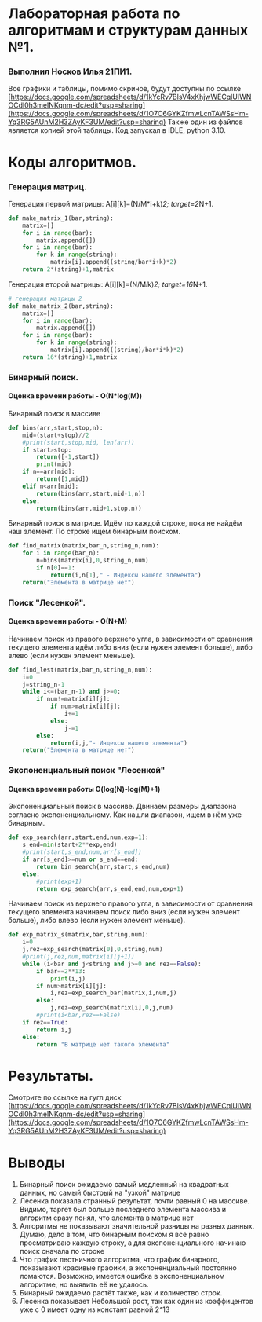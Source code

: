 # Лабораторная работа по алгоритмам и структурам данных №1. 
### Выполнил Носков Илья 21ПИ1.
Все графики и таблицы, помимо скринов, будут доступны по ссылке [https://docs.google.com/spreadsheets/d/1kYcRv7BlsV4xKhjwWECqlUIWNOCdl0h3meINKqnm-dc/edit?usp=sharing](https://docs.google.com/spreadsheets/d/1O7C6GYKZfmwLcnTAWSsHm-Yq3RG5AUnM2H3ZAyKF3UM/edit?usp=sharing)
Также один из файлов является копией этой таблицы.
Код запускал в IDLE, python 3.10.
# Коды алгоритмов.
### Генерация матриц.
Генерация первой матрицы:
A[i][k]=(N/M*i+k)*2;
target=2*N+1.
```python
def make_matrix_1(bar,string):
    matrix=[]
    for i in range(bar):
        matrix.append([])
    for i in range(bar):
        for k in range(string):
            matrix[i].append((string/bar*i+k)*2)
    return 2*(string)+1,matrix
```
Генерация второй матрицы:
A[i][k]=(N/M*i*k)*2;
target=16*N+1.
```python
# генерация матрицы 2
def make_matrix_2(bar,string):
    matrix=[]
    for i in range(bar):
        matrix.append([])
    for i in range(bar):
        for k in range(string):
            matrix[i].append(((string)/bar*i*k)*2)
    return 16*(string)+1,matrix
```
### Бинарный поиск.
#### Оценка времени работы - O(N*log(M))
Бинарный поиск в массиве
```python
def bins(arr,start,stop,n):
    mid=(start+stop)//2
    #print(start,stop,mid, len(arr))
    if start>stop:
        return([-1,start])
        print(mid)
    if n==arr[mid]:
        return([1,mid])
    elif n<arr[mid]:
        return(bins(arr,start,mid-1,n))
    else:
        return(bins(arr,mid+1,stop,n))
```
Бинарный поиск в матрице. Идём по каждой строке, пока не найдём наш элемент. По строке ищем бинарным поиском.
```python
def find_matrix(matrix,bar_n,string_n,num):
    for i in range(bar_n):
        n=bins(matrix[i],0,string_n,num)
        if n[0]==1:
            return(i,n[1]," - Индексы нашего элемента")
    return("Элемента в матрице нет")
```
### Поиск "Лесенкой".
#### Оценка времени работы - O(N+M)
Начинаем поиск из правого верхнего угла, в зависимости от сравнения текущего элемента идём либо вниз (если нужен элемент больше), либо влево (если нужен элемент меньше).
```python
def find_lest(matrix,bar_n,string_n,num):
    i=0
    j=string_n-1
    while i<=(bar_n-1) and j>=0:
        if num!=matrix[i][j]:
            if num>matrix[i][j]:
                i+=1
            else:
                j-=1
        else:
            return(i,j,"- Индексы нашего элемента")
    return("Элемента в матрице нет")
```
### Экспоненциальный поиск "Лесенкой"
#### Оценка времени работы O(log(N)-log(M)+1)
Экспоненциальный поиск в массиве. Двинаем размеры диапазона согласно экспоненциальному. Как нашли диапазон, ищем в нём уже бинарным.
```python
def exp_search(arr,start,end,num,exp=1):
    s_end=min(start+2**exp,end)
    #print(start,s_end,num,arr[s_end])
    if arr[s_end]>=num or s_end==end:
        return bin_search(arr,start,s_end,num)
    else:
        #print(exp+1)
        return exp_search(arr,s_end,end,num,exp+1)
```

Начинаем поиск из верхнего правого угла, в зависимости от сравнения текущего элемента начинаем поиск либо вниз (если нужен элемент больше), либо влево (если нужен элемент меньше).
```python
def exp_matrix_s(matrix,bar,string,num):
    i=0
    j,rez=exp_search(matrix[0],0,string,num)
    #print(j,rez,num,matrix[i][j+1])
    while (i<bar and j<string and j>=0 and rez==False):
        if bar==2**13:
            print(i,j)
        if num>matrix[i][j]:
            i,rez=exp_search_bar(matrix,i,num,j)
        else:
            j,rez=exp_search(matrix[i],0,j,num)
        #print(i<bar,rez==False)
    if rez==True:
        return i,j
    else:
        return "В матрице нет такого элемента"
```

# Результаты.
Смотрите по ссылке на гугл диск
[https://docs.google.com/spreadsheets/d/1kYcRv7BlsV4xKhjwWECqlUIWNOCdl0h3meINKqnm-dc/edit?usp=sharing](https://docs.google.com/spreadsheets/d/1O7C6GYKZfmwLcnTAWSsHm-Yq3RG5AUnM2H3ZAyKF3UM/edit?usp=sharing)

# Выводы
1) Бинарный поиск ожидаемо самый медленный на квадратных данных, но самый быстрый на "узкой" матрице
2) Лесенка показала странный результат, почти равный 0 на массиве. Видимо, таргет был больше последнего элемента массива и алгоритм сразу понял, что элемента в матрице нет
3) Алгоритмы не показывают значительной разницы на разных данных. Думаю, дело в том, что бинарным поиском я всё равно просматриваю каждую строку, а для экспоненциального начинаю поиск сначала по строке
4) Что график лестничного алгоритма, что график бинарного, показывают красивые графики, а экспоненциальный постоянно ломаются. Возможно, имеется ошибка в экспоненциальном алгоритме, но выявить её не удалось.
5) Бинарный ожидаемо растёт также, как и количество строк.
6) Лесенка показывает Небольшой рост, так как один из коэффицентов уже с 0 имеет одну из констант равной 2^13

